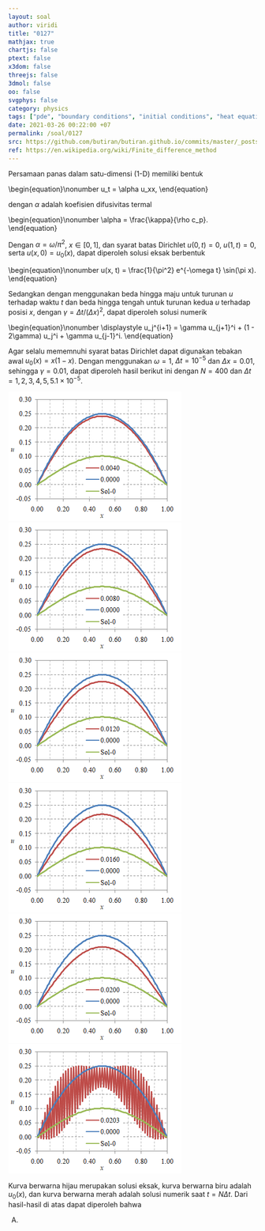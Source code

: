 ```yaml
---
layout: soal
author: viridi
title: "0127"
mathjax: true
chartjs: false
ptext: false
x3dom: false
threejs: false
3dmol: false
oo: false
svgphys: false
category: physics
tags: ["pde", "boundary conditions", "initial conditions", "heat equation", "fi3201", "2020-1"]
date: 2021-03-26 00:22:00 +07
permalink: /soal/0127
src: https://github.com/butiran/butiran.github.io/commits/master/_posts/soal/12/2021-03-25-pde-bc-ic-7.md
ref: https://en.wikipedia.org/wiki/Finite_difference_method
---
```

Persamaan panas dalam satu-dimensi (1-D) memiliki bentuk

\begin{equation}\nonumber
u_t = \alpha u_xx,
\end{equation}

dengan $\alpha$ adalah koefisien difusivitas termal

\begin{equation}\nonumber
\alpha = \frac{\kappa}{\rho c_p}.
\end{equation}

Dengan $\alpha = \omega/\pi^2$, $x \in [0, 1]$, dan syarat batas Dirichlet $u(0, t) = 0$, $u(1, t) = 0$, serta $u(x, 0) = u_0(x)$, dapat diperoleh solusi eksak berbentuk

\begin{equation}\nonumber
u(x, t) = \frac{1}{\pi^2} e^{-\omega t} \sin(\pi x).
\end{equation}

Sedangkan dengan menggunakan beda hingga maju untuk turunan 
$u$ terhadap waktu $t$ dan beda hingga tengah untuk turunan kedua $u$ terhadap posisi $x$, dengan $\gamma = \Delta t / (\Delta x)^2$, dapat diperoleh solusi numerik

\begin{equation}\nonumber
\displaystyle u_j^{i+1} = \gamma u_{j+1}^i + (1 - 2\gamma) u_j^i + \gamma u_{j-1}^i.
\end{equation}

Agar selalu mememnuhi syarat batas Dirichlet dapat digunakan tebakan awal $u_0(x) = x(1-x)$. Dengan menggunakan $\omega = 1$, $\Delta t = 10^{-5}$ dan $\Delta x = 0.01$, sehingga $\gamma = 0.01$, dapat diperoleh hasil berikut ini dengan $N = 400$ dan $\Delta t = 1, 2, 3, 4, 5, 5.1 \times 10^{-5}$.

![](/assets/img/soal/12/0127-heat-eqn-explicit-0.000010.png)
![](/assets/img/soal/12/0127-heat-eqn-explicit-0.000020.png)
![](/assets/img/soal/12/0127-heat-eqn-explicit-0.000030.png)
![](/assets/img/soal/12/0127-heat-eqn-explicit-0.000040.png)
![](/assets/img/soal/12/0127-heat-eqn-explicit-0.000050.png)
![](/assets/img/soal/12/0127-heat-eqn-explicit-0.000051.png)

Kurva berwarna hijau merupakan solusi eksak, kurva berwarna biru adalah $u_0(x)$, dan kurva berwarna merah adalah solusi numerik saat $t = N \Delta t$. Dari hasil-hasil di atas dapat diperoleh bahwa

<ol type="A">
<li>
